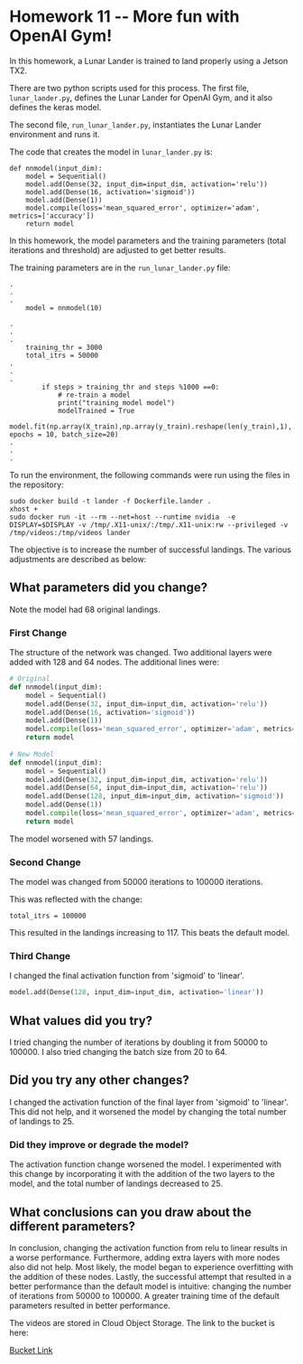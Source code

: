 # Homework 11 -- More fun with OpenAI Gym!

In this homework, a Lunar Lander is trained to land properly using a Jetson TX2. 

There are two python scripts used for this process. The first file, `lunar_lander.py`, defines the Lunar Lander for OpenAI Gym, and it also defines the keras model.

The second file, `run_lunar_lander.py`, instantiates the Lunar Lander environment and runs it.

The code that creates the model in `lunar_lander.py` is:

```
def nnmodel(input_dim):
    model = Sequential()
    model.add(Dense(32, input_dim=input_dim, activation='relu'))
    model.add(Dense(16, activation='sigmoid'))
    model.add(Dense(1))
    model.compile(loss='mean_squared_error', optimizer='adam', metrics=['accuracy'])
    return model
```

In this homework, the model parameters and the training parameters (total iterations and threshold) are adjusted to get better results.  

The training parameters are in the `run_lunar_lander.py` file:

```
.
.
.
    model = nnmodel(10)

.
.
.
    training_thr = 3000
    total_itrs = 50000
.
.
.
        if steps > training_thr and steps %1000 ==0:
            # re-train a model
            print("training model model")
            modelTrained = True
            model.fit(np.array(X_train),np.array(y_train).reshape(len(y_train),1), epochs = 10, batch_size=20)
.
.
.

```

To run the environment, the following commands were run using the files in the repository:

```
sudo docker build -t lander -f Dockerfile.lander .
xhost +
sudo docker run -it --rm --net=host --runtime nvidia  -e DISPLAY=$DISPLAY -v /tmp/.X11-unix/:/tmp/.X11-unix:rw --privileged -v /tmp/videos:/tmp/videos lander
```

The objective is to increase the number of successful landings.  The various adjustments are described as below:

## What parameters did you change?

Note the model had 68 original landings.  

### First Change

The structure of the network was changed.  Two additional layers were added with 128 and 64 nodes.  The additional lines were: 

```python
# Original
def nnmodel(input_dim):
    model = Sequential()
    model.add(Dense(32, input_dim=input_dim, activation='relu'))
    model.add(Dense(16, activation='sigmoid'))
    model.add(Dense(1))
    model.compile(loss='mean_squared_error', optimizer='adam', metrics=['accuracy'])
    return model
  
# New Model
def nnmodel(input_dim):
    model = Sequential()
    model.add(Dense(32, input_dim=input_dim, activation='relu'))
    model.add(Dense(64, input_dim=input_dim, activation='relu'))
    model.add(Dense(128, input_dim=input_dim, activation='sigmoid'))
    model.add(Dense(1))
    model.compile(loss='mean_squared_error', optimizer='adam', metrics=['accuracy'])
    return model
```

The model worsened with 57 landings.  

### Second Change

The model was changed from 50000 iterations to 100000 iterations.  

This was reflected with the change: 

```
total_itrs = 100000
```

This resulted in the landings increasing to 117.  This beats the default model.  

### Third Change

I changed the final activation function from 'sigmoid' to 'linear'.  

```python
model.add(Dense(128, input_dim=input_dim, activation='linear'))
```



## What values did you try?

I tried changing the number of iterations by doubling it from 50000 to 100000.  I also tried changing the batch size from 20 to 64.  

## Did you try any other changes?

I changed the activation function of the final layer from 'sigmoid' to 'linear'.  This did not help, and it worsened the model by changing the total number of landings to 25.  

### Did they improve or degrade the model?

The activation function change worsened the model.  I experimented with this change by incorporating it with the addition of the two layers to the model, and the total number of landings decreased to 25.  

## What conclusions can you draw about the different parameters?

In conclusion, changing the activation function from relu to linear results in a worse performance.  Furthermore, adding extra layers with more nodes also did not help.  Most likely, the model began to experience overfitting with the addition of these nodes.  Lastly, the successful attempt that resulted in a better performance than the default model is intuitive: changing the number of iterations from 50000 to 100000.  A greater training time of the default parameters resulted in better performance.  

The videos are stored in Cloud Object Storage.  The link to the bucket is here:

[Bucket Link](https://w251-bucket-sayan.s3.us-south.cloud-object-storage.appdomain.cloud)